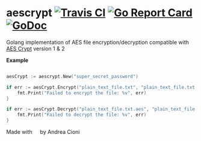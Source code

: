 # aescrypt [![Travis CI](https://travis-ci.org/andreacioni/aescrypt.svg?branch=master)](https://travis-ci.org/andreacioni/aescrypt) [![Go Report Card](https://goreportcard.com/badge/github.com/andreacioni/aescrypt)](https://goreportcard.com/report/github.com/andreacioni/aescrypt) [![GoDoc](https://godoc.org/github.com/kubernetes/helm?status.svg)](https://godoc.org/github.com/andreacioni/aescrypt)
Golang implementation of AES file encryption/decryption compatible with [AES Crypt](https://www.aescrypt.com) version 1 & 2

**Example**

```go

aesCrypt := aescrypt.New("super_secret_password")

if err := aesCrypt.Encrypt("plain_text_file.txt", "plain_text_file.txt.aes"); err != nil {
    fmt.Print("Failed to encrypt the file: %v", err)
}

if err := aesCrypt.Decrypt("plain_text_file.txt.aes", "plain_text_file.txt"); err != nil {
    fmt.Print("Failed to decrypt the file: %v", err)
}

```

Made with <img src="https://upload.wikimedia.org/wikipedia/commons/thumb/f/f1/Heart_coraz%C3%B3n.svg/220px-Heart_coraz%C3%B3n.svg.png" height="13
px"> by Andrea Cioni
